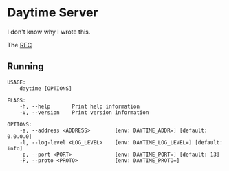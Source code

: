 # Daytime Server

I don't know why I wrote this.

The [RFC](https://www.rfc-editor.org/rfc/rfc867.txt)


## Running

```
USAGE:
    daytime [OPTIONS]

FLAGS:
    -h, --help       Print help information
    -V, --version    Print version information

OPTIONS:
    -a, --address <ADDRESS>        [env: DAYTIME_ADDR=] [default: 0.0.0.0]
    -l, --log-level <LOG_LEVEL>    [env: DAYTIME_LOG_LEVEL=] [default: info]
    -p, --port <PORT>              [env: DAYTIME_PORT=] [default: 13]
    -P, --proto <PROTO>            [env: DAYTIME_PROTO=]
```
